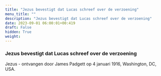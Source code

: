 ```yaml
---
title: "Jezus bevestigt dat Lucas schreef over de verzoening"
menu_title: ""
description: "Jezus bevestigt dat Lucas schreef over de verzoening"
date: 2023-09-01 06:00:01+00:419
draft: False
hidden: True
weight:
---
```

### Jezus bevestigt dat Lucas schreef over de verzoening

Jezus - ontvangen door James Padgett op 4 januari 1916, Washington, DC, USA.
